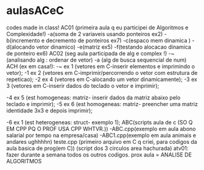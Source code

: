 # aulasACeC
codes made in class!
AC01 (primeira aula q eu participei de Algoritmos e Complexidade!)
 -a(soma de 2 variaveis usando ponteiros ex2)
 -b(incremento e decremento de ponteiros ex7)
 -c(espaco mem dinamica )
 -d(alocando vetor dinamico)
 -e(matriz ex5)
 -f(testando alocacao dinamica de ponteiro ex6)
AC02 (seg aula participada de alg e complex !)
 -~ (analisando alg : ordenar de vetor)
 -a (alg de busca sequencial de num)
ACH (ex em casa!):
 -~ ex 1 (vetores em C-inserir elementos e imprimindo o vetor);
 -1 ex 2 (vetores em C-imprimir/percorrendo o vetor com estrutura de repeticao);
 -2 ex 4 (vetores em C-alocando um vetor dinamicamente);
 -3 ex 3 (vetores em C-inserir dados do teclado o vetor e imprimir);

 -4 ex 5 (est homogeneas: matriz- inserir dados da matriz abaixo pelo teclado e imprimir);
 -5 ex 6 (est homogeneas: matriz- preencher uma matriz identidade 3x3 e depois imprimir);

 -6 ex 1 (est heterogeneas: struct- exemplo 1);
ABC(scripts aula de c (SO Q EM CPP PQ O PROF USA CPP WHTVR.))
  -ABC.cpp(exemplo em aula abono salarial por tempo na empresa/casa)
  -ABC1.cpp(exemplo em aula animais e andares ughhhhn)
teste.cpp (primeiro arquivo em C q criei, para codigos da aula basica de prog(em C)) (script dos 3 circulos area hachurada)
atv01: fazer durante a semana todos os outros codigos. prox aula = ANALISE DE ALGORITMOS
